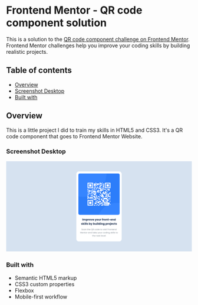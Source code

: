 # Frontend Mentor - QR code component solution

This is a solution to the [QR code component challenge on Frontend Mentor](https://www.frontendmentor.io/challenges/qr-code-component-iux_sIO_H). Frontend Mentor challenges help you improve your coding skills by building realistic projects. 

## Table of contents

- [Overview](#overview)
- [Screenshot Desktop](#screenshotdesktop)
- [Built with](#built-with)


## Overview

This is a little project I did to train my skills in HTML5 and CSS3. It's a QR code component that goes to Frontend Mentor Website. 


### Screenshot Desktop

![](./assets/QRCodeComponent.png)


### Built with

- Semantic HTML5 markup
- CSS3 custom properties
- Flexbox
- Mobile-first workflow

